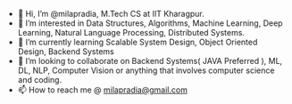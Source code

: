 - 👋 Hi, I’m @milapradia, M.Tech CS at IIT Kharagpur. 
- 👀 I’m interested in Data Structures, Algorithms, Machine Learning, Deep Learning, Natural Language Processing, Distributed Systems. 
- 🌱 I’m currently learning Scalable System Design, Object Oriented Design, Backend Systems
- 💞️ I’m looking to collaborate on Backend Systems( JAVA Preferred ), ML, DL, NLP, Computer Vision or anything that involves computer science and coding. 
- 📫 How to reach me @ milapradia@gmail.com

<!---
milapradia/milapradia is a ✨ special ✨ repository because its `README.md` (this file) appears on your GitHub profile.
You can click the Preview link to take a look at your changes.
--->
